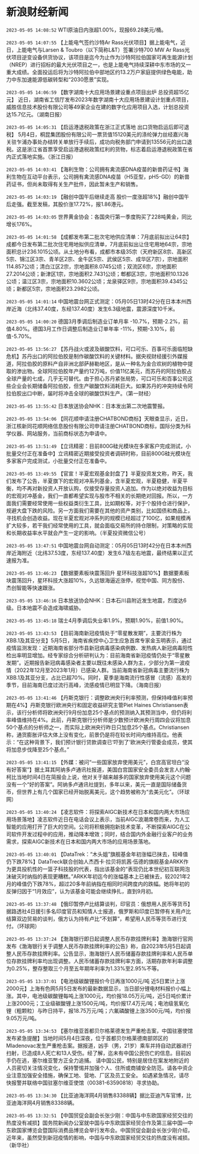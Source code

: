 # 新浪财经新闻
`2023-05-05 14:08:52` WTI原油日内涨超1.00%，现报69.28美元/桶。

`2023-05-05 14:07:55` 【上能电气签约沙特Ar Rass光伏项目】据上能电气，近日，上能电气与Larsen & Toubro（以下简称L&T）签署沙特700 MW Ar Rass光伏项目逆变设备供货协议，该项目是迄今为止作为沙特阿拉伯国家可再生能源计划（NREP）进行招标的最大光伏项目之一，也是上能电气持续深耕中东市场的又一重大成绩。全面投运后将为沙特阿拉伯中部地区约13.2万户家庭提供绿色电能，助力中东加速能源低碳转型和“2030愿景”实现。

`2023-05-05 14:06:59` 【数字湖南十大应用场景建设重点项目出炉 总投资超15亿元】 近日，湖南省工信厅发布2023年数字湖南十大应用场景建设计划重点项目，威胜信息技术股份有限公司等49家企业在建的数字化应用项目入选，计划总投资达15.7亿元。（湖南日报）

`2023-05-05 14:05:31` 【启运港退税政策在浙江正式落地 出口货物启运后即可退税】 5月4日，桐昆集团股份有限公司一票货值15120美元的涤纶弹力丝经嘉兴海关驻乍浦办事处办结转关单放行手续后，成功向税务部门申请到13556元的出口退税。这是浙江省首票享受启运港退税政策红利的货物，标志着启运港退税政策在省内正式落地实施。（浙江日报）

`2023-05-05 14:03:41` 【海利生物：公司拥有禽流感DNA疫苗的新兽药证书】海利生物在互动平台表示，公司拥有禽流感DNA疫苗（H5亚型，pH5-GD）的新兽药证书，但尚未取得有关生产批件，因此暂未生产和销售。

`2023-05-05 14:03:19` 【融创中国午后继续走高 股价一度涨超18%】融创中国午后走强。截至发稿，其股价涨17.72%，报1.86港元。

`2023-05-05 14:03:05` 世界黄金协会：各国央行第一季度购买了228吨黄金，同比增长176%。

`2023-05-05 14:01:58` 【成都发布第二批次宅地供应清单：7月底前拟出让64宗】成都今日发布第二批次住宅用地拟供应清单，7月底前拟出让住宅用地64宗，宗地面积总计236.1015公顷。从土地分布看，成都市本级35宗（天府新区8宗、高新区5宗、锦江区3宗、青羊区2宗、金牛区5宗、武侯区5宗、成华区7宗），宗地面积114.857公顷；清白江区2宗，宗地面积8.0745公顷；双流区6宗，宗地面积27.2014公顷；新津区1宗，宗地面积2.7431公顷；郫都区3宗，宗地面积10.1326公顷；温江区3宗，宗地面积10.3602公顷；龙泉驿区9宗，宗地面积39.4345公顷；新都区5宗，宗地面积23.2982公顷。

`2023-05-05 14:01:14` 中国地震台网正式测定：05月05日13时42分在日本本州西岸近海（北纬37.40度，东经137.40度）发生6.3级地震，震源深度10千米。

`2023-05-05 14:00:20` 德国3月季调后制造业订单月率 -10.7%，预期-2.2%，前值4.80%。德国3月工作日调整后制造业订单年率 -11%，预期-3.10%，前值-5.70%。

`2023-05-05 13:56:27` 【苏丹战火或波及碳酸饮料，可口可乐、百事可乐面临短缺危机】苏丹出口的阿拉伯胶是制作碳酸饮料的关键材料。据央视财经援引外媒报道，阿拉伯胶的原料产自非洲北部萨赫勒地区，是从一种名为金合欢树的植物中提取的渗出物。全球阿拉伯胶年产量约12万吨，价值11亿美元，而苏丹的阿拉伯胶占全球产量的七成，几乎无可替代。由于担心苏丹紧张局势，可口可乐和百事公司这些企业会长期储备阿拉伯胶，但生产碳酸饮料消耗巨大。如果苏丹的冲突持续令阿拉伯胶出口中断，届时将冲击全球的碳酸饮料生产。（第一财经）

`2023-05-05 13:55:42` 日本放送协会NHK：日本发出第二次地震警报。

`2023-05-05 13:54:06` 【同花顺申请注册CHATBOND商标】天眼查显示，近日，浙江核新同花顺网络信息股份有限公司申请注册CHATBOND商标，国际分类为科学仪器、网站服务，当前商标状态为申请中。

`2023-05-05 13:51:49` 【立讯精密：目前800G硅光模块在多家客户完成测试，小批量交付正在准备中】立讯精密近期接受投资者调研时称，目前800G硅光模块在多家客户完成测试，小批量交付正在准备中。

`2023-05-05 13:49:55` 【官宣！半夏宏观基金封盘了】半夏投资发文称，昨天，我们发布了公告，半夏旗下的宏观对冲系列基金，含半夏宏观，半夏稳健，半夏平衡，均不再对新投资人开放认购，仅接受存量投资人追加。作为以绝对收益为目标的宏观对冲基金，我们一直都希望实现与股市不相关的长期绝对回报。所以，一方面我们需要经常使用一些权益类衍生工具，比如期权等，对于个股持仓进行保护，规避大盘下跌的风险。另一方面我们需要在其他的资产类别，比如国债和商品上，寻找机会创造收益。现在半夏宏观对冲系列的规模已经超过了100亿，如果规模再扩大较多，若干我们经常使用的工具，就会面临交易所的持仓限制，对策略的实现和长期收益率水平就会产生一定的影响。（半夏投资微信公号）

`2023-05-05 13:47:51` 中国地震台网自动测定：05月05日13时42分在日本本州西岸近海附近（北纬37.53度，东经137.40度）发生6.7级左右地震，最终结果以正式速报为准。

`2023-05-05 13:46:23` 【数据要素板块震荡回升 星环科技涨超10%】数据要素板块震荡回升，星环科技大涨超10%，久远银海逼近涨停，视觉中国、同方股份、杰创智能等快速跟涨。

`2023-05-05 13:46:16` 日本放送协会NHK：日本石川县附近发生地震，烈度达6级。日本地震不会造成海啸威胁。

`2023-05-05 13:45:18` 瑞士4月季调后失业率1.9%，预期1.90%，前值1.90%。

`2023-05-05 13:43:53` 【目前海南新冠疫情处于“零星散发期”，主要流行株为XBB.1及其亚分支】5月5日，海南省疾控中心卫生应急首席专家金玉明表示，通过疫情监测发现：近期海南省部分市县新冠病毒感染病例数、发热病人新冠病毒阳性检出率明显增加。经专家综合分析研判认为：目前海南省新冠疫情仍处于“零星散发期”。近期报告新冠病毒感染者主要以既往未感染人群为主，少部分为第一波疫情（2022年12月至2023年1月）已感染人群。当前海南省新冠病毒主要流行株为XBB.1及其亚分支，占比已超70%。同时，夏季是海南流行性感冒（流感）高发的季节，目前海南已度过流行高峰，流感疫情已明显下降。（海南日报）

`2023-05-05 13:41:46` 【丹斯克银行：调整欧洲央行利率预测，但保持峰值利率预期在4%】丹斯克银行欧洲央行和固定收益研究主管Piet Haines Christiansen表示，该行分析师将欧洲央行9月份加息25个基点的预测纳入其预测当中，但仍将利率峰值维持在4%。此前，丹斯克银行分析师是少数预计欧洲央行周四会议将加息50个基点的分析师之一，而实际上欧洲央行昨日只加息25个基点。Christiansen称，通货膨胀评估大体上没有变化，前景仍是将在较长时间内维持高位。他表示：“在这种背景下，我们预计银行贷款调查已‘吓到了’欧洲央行管委会成员，使其将加息步伐降至25个基点。”

`2023-05-05 13:41:15` 【外媒：被问“一些国家放弃使用美元”，白宫高官坦白“没有好答案”】据土耳其阿纳多卢通讯社报道，美国白宫国家安全委员会发言人约翰·柯比当地时间4日在简报会上说，他对关于越来越多的国家放弃使用美元这个问题没有一个“好的答案”。阿纳多卢通讯社提到，多年以来，美元一直是国际储备货币，但世界上有几个国家已经开始脱离美元，这个趋势被称为“去美元化”。（环球网）

`2023-05-05 13:40:24` 【凌志软件：将探索AIGC新技术在日本和国内两大市场应用场景落地】凌志软件近日在电话会议上表示，当前AIGC浪潮席卷而来，为人工智能的应用打开了巨大的空间。公司将积极拥抱新技术变革，不断探索AIGC在公司软件开发过程中的应用，推动降本增效；同时，结合国内外金融行业客户的业务需求，探索AIGC新技术在日本和国内两大市场的应用场景落地。

`2023-05-05 13:40:01` 【DataTrek：“木头姐”旗舰基金年初涨幅已抹去，较峰值仍下跌78%】DataTreck联合创始人杰西卡·拉贝将凯茜·伍德的旗舰基金ARKK作为更具投机性的一篮子科技股的代表，指出该基金的“表现仍比本世纪初互联网泡沫破灭时纳指的表现更糟糕。”ARKK年初迄今的涨幅基本上已被抹去，较2021年2月的峰值仍下跌78%，超过20多年前纳指在相同时间跨度内的跌幅。她将年初的反弹归因于“1月效应”，认为该基金可能会继续挣扎，直到9月初。

`2023-05-05 13:37:48` 【俄印暂停卢比结算谈判，印官员：俄想用人民币等货币】 据路透社4日援引多名印度官员和知情人士报道，俄罗斯和印度已暂停有关用卢比结算双边贸易的谈判，俄方认为持有卢比“不划算”，希望用人民币等货币进行支付。（环球网）

`2023-05-05 13:37:24` 【渤海银行即日起调整人民币存款挂牌利率】渤海银行官网发布《渤海银行关于调整人民币存款挂牌利率的公告》称，自2023年5月5日起调整人民币存款挂牌利率。公告显示，渤海银行人民币储蓄存款挂牌利率和人民币单位存款挂牌利率均出现调整。人民币储蓄存款挂牌利率方面，活期存款年利率调整为0.25%，整存整取三个月至五年期年利率为1.33%至2.95%不等。

`2023-05-05 13:37:01` 【电池级碳酸锂报价今日再涨1000元/吨 近5日累计上涨2000元】上海有色网5月5日发布的最新数据显示，当日部分锂电材料报价小幅上涨。其中，电池级碳酸锂每吨上涨1000元，均价报18.05万元/吨，近5日吨价累计上涨2000元；工业级碳酸锂上涨1500元/吨，均价报17.4万元/吨；电池级氢氧化锂（粗颗粒）与昨日持平，报18.75万元/吨；六氟磷酸锂上涨3500元/吨，均价报9.05万元/吨。

`2023-05-05 13:34:53` 【塞尔维亚首都贝尔格莱德发生严重枪击案，中国驻塞使馆发布紧急提醒】当地时间5月4日深夜，位于首都贝尔格莱德南部郊区的Mladenovac发生严重枪击案。据报道，凶手（男，21岁）乘车并持自动武器进行扫射，已造成8人死亡和13人受伤。经了解，迄未有中国公民伤亡的信息。目前凶手仍在逃，塞尔维亚警方正全力追捕。 请中国公民，特别是居住在案发地附近的人员密切关注情况变化，保持警惕并加强个人、住所或商铺安全防范。请各中资企业注意加强安全措施，确保工地、营地、厂区及员工安全。 如遇紧急情况，请尽快报警并联络中国驻塞尔维亚使馆（00381-63590818）寻求协助。

`2023-05-05 13:34:30` 【比亚迪海洋网4月销售83388辆】据比亚迪汽车官博，比亚迪海洋网4月销售83388辆。

`2023-05-05 13:32:51` 【中国贸促会副会长张少刚：中国与中东欧国家经贸交往的热度没有减损】国务院新闻办公室就中国与中东欧国家经贸合作及第三届中国—中东欧国家博览会暨国际消费品博览会举行发布会。中国贸促会副会长张少刚介绍，近年来，虽然受到新冠疫情的影响，中国与中东欧国家经贸交往的热度没有减损。（新华社）

